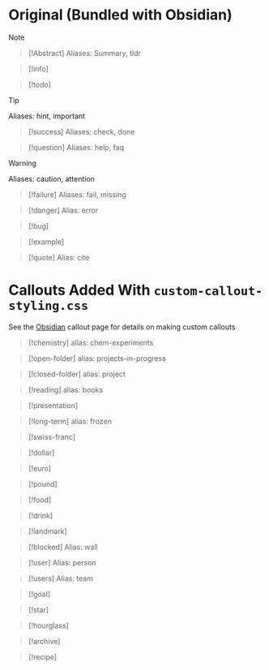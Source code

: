 # Original (Bundled with Obsidian)

> [!Note]

>[!Abstract]
> Aliases: Summary, tldr

> [!info]

> [!todo]

> [!tip]
> Aliases: hint, important

> [!success]
> Aliases: check, done

> [!question]
> Aliases: help, faq

> [!warning]
> Aliases: caution, attention

> [!failure]
> Aliases: fail, missing

> [!danger]
> Alias: error

> [!bug]

> [!example]

> [!quote]
> Alias: cite

# Callouts Added With `custom-callout-styling.css`
See the [Obsidian](https://help.obsidian.md/callouts#Customize%20callouts) callout page for details on making custom callouts

> [!chemistry]
> alias: chem-experiments

> [!open-folder]
> alias: projects-in-progress

> [!closed-folder]
> alias: project

> [!reading]
> alias: books

> [!presentation]

> [!long-term]
> alias: frozen

> [!swiss-franc]

> [!dollar]

> [!euro]

> [!pound]

> [!food]

> [!drink]

> [!landmark]

> [!blocked]
> Alias: wall

>[!user]
> Alias: person

>[!users]
> Alias: team

> [!goal]

>[!star]

> [!hourglass]

>[!archive]

> [!recipe]